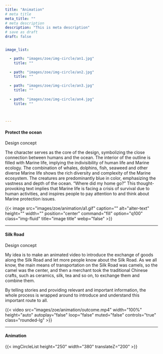 ```yaml
---
title: "Animation"
# meta title
meta_title: ""
# meta description
description: "This is meta description"
# save as draft
draft: false


image_list:

  - path: "images/zoe/img-circle/an1.jpg"
    title: ""
 
  - path: "images/zoe/img-circle/an2.jpg"
    title: ""
 
  - path: "images/zoe/img-circle/an3.jpg"
    title: ""
 
  - path: "images/zoe/img-circle/an4.jpg"
    title: ""
 


---
```


#### Protect the ocean

Design concept

The character serves as the core of the design, symbolizing the close connection between humans and the ocean. The interior of the outline is filled with Marine life, implying the indivisibility of human life and Marine ecology. The combination of whales, dolphins, fish, seaweed and other diverse Marine life shows the rich diversity and complexity of the Marine ecosystem. The creatures are predominantly blue in color, emphasizing the vastness and depth of the ocean. “Where did my home go?” This thought-provoking text implies that Marine life is facing a crisis of survival due to human activities, and inspires people to pay attention to and think about Marine protection issues.

{{< image src="images/zoe/animation/a1.gif" caption="" alt="alter-text" height="" width="" position="center" command="fill" option="q100" class="img-fluid" title="image title"  webp="false" >}}

<hr>


#### Silk Road

Design concept

My idea is to make an animated video to introduce the exchange of goods along the Silk Road and let more people know about the Silk Road. As we all know, the main means of transportation on the Silk Road was camels, so the camel was the center, and then a merchant took the traditional Chinese crafts, such as ceramics, silk, tea and so on, to exchange them and combine them.

By telling stories and providing relevant and important information, the whole process is wrapped around to introduce and understand this important route to all.

{{< video src="images/zoe/animation/outcome.mp4" width="100%" height="auto" autoplay="false" loop="false" muted="false" controls="true" class="rounded-lg" >}}


<hr>

#### Animation

{{< imgCircleList   height="250" width="380"  translateZ="200"   >}}